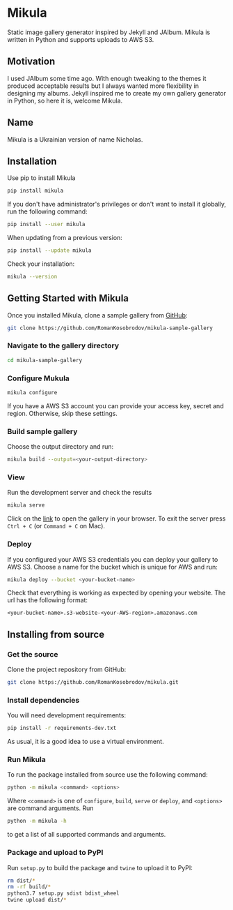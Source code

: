 # Mikula

Static image gallery generator inspired by Jekyll and JAlbum.
Mikula is written in Python and supports uploads to AWS S3.

## Motivation

I used JAlbum some time ago.
With enough tweaking to the themes it produced acceptable results but I always wanted more 
flexibility in designing my albums. Jekyll inspired me to create my own gallery generator in Python,
so here it is, welcome Mikula.

## Name

Mikula is a Ukrainian version of name Nicholas.


## Installation
Use pip to install Mikula
```bash
pip install mikula
```
If you don't have administrator's privileges or don't want to install it globally, run the following command:
```bash
pip install --user mikula
```
When updating from a previous version:
```bash
pip install --update mikula
```
Check your installation:
```bash
mikula --version
```

## Getting Started with Mikula
Once you installed Mikula, clone a sample gallery from [GitHub](https://github.com/RomanKosobrodov/mikula-sample-gallery):

```bash
git clone https://github.com/RomanKosobrodov/mikula-sample-gallery
```

### Navigate to the gallery directory

```bash
cd mikula-sample-gallery
```

### Configure Mukula
```bash
mikula configure
```
If you have a AWS S3 account you can provide your access key, secret and region.
Otherwise, skip these settings.

### Build sample gallery

Choose the output directory and run:
```bash
mikula build --output=<your-output-directory>
```

### View
Run the development server and check the results
```bash
mikula serve
```
Click on the [link](http://localhost:5000) to open the gallery in your browser.
To exit the server press `Ctrl + C` (or `Command + C` on Mac).

### Deploy
If you configured your AWS S3 credentials you can deploy your gallery to AWS S3.
Choose a name for the bucket which is unique for AWS and run:
```bash
mikula deploy --bucket <your-bucket-name>
```
Check that everything is working as expected by opening your website.
The url has the following format:
```
<your-bucket-name>.s3-website-<your-AWS-region>.amazonaws.com
```

## Installing from source

### Get the source

Clone the project repository from GitHub:
```bash
git clone https://github.com/RomanKosobrodov/mikula.git
```

### Install dependencies

You will need development requirements:
```bash
pip install -r requirements-dev.txt
```
As usual, it is a good idea to use a virtual environment.

### Run Mikula

To run the package installed from source use the following command:
```bash
python -m mikula <command> <options>
```
Where `<command>` is one of `configure`, `build`, `serve` or `deploy`, and `<options>` are 
command arguments. Run
```bash
python -m mikula -h
```
to get a list of all supported commands and arguments.


### Package and upload to PyPI
Run `setup.py` to build the package and `twine` to upload it to PyPI:
```bash
rm dist/*
rm -rf build/*
python3.7 setup.py sdist bdist_wheel
twine upload dist/* 
```
